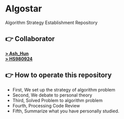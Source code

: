 # Algostar
Algorithm Strategy Establishment Repository

## 👉 Collaborator
[**> Ash_Hun**](https://github.com/ash-hun)  
[**> HS980924**](https://github.com/HS980924)

## 👉 How to operate this repository
- First, We set up the strategy of algorithm problem  
- Second, We debate to personal theory  
- Third, Solved Problem to algorithm problem  
- Fourth, Processing Code Review  
- Fifth, Summarize what you have personally studied.  
